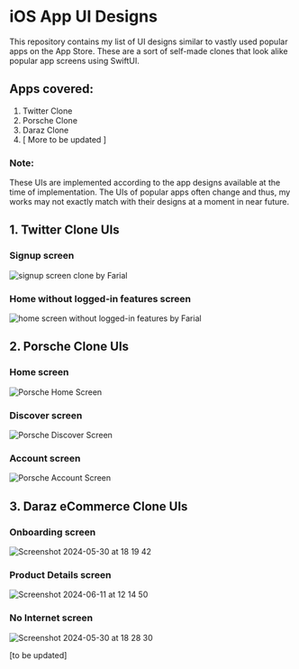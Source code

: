 # iOS App UI Designs

This repository contains my list of UI designs similar to vastly used popular apps on the App Store. These are a sort of self-made clones that look alike popular app screens using SwiftUI.

## Apps covered:
1. Twitter Clone
2. Porsche Clone
3. Daraz Clone
4. [ More to be updated ]

### Note:
These UIs are implemented according to the app designs available at the time of implementation. The UIs of popular apps often change and thus, my works may not exactly match with their designs at a moment in near future.

## 1. Twitter Clone UIs

### Signup screen
![signup screen clone by Farial](https://github.com/Farial-mahmod/iOS-App-UI-Designs/blob/main/Twitter-UI-Clone/Assets.xcassets/homescreen.png)

### Home without logged-in features screen
![home screen without logged-in features by Farial](https://github.com/Farial-mahmod/iOS-App-UI-Designs/blob/main/Twitter-UI-Clone/Assets.xcassets/home-without-login-screen.png)

## 2. Porsche Clone UIs

### Home screen
![Porsche Home Screen](https://github.com/Farial-mahmod/iOS-App-UI-Designs/blob/main/Porsche%20UI%20Clone/Assets.xcassets/porsche-home.png)

### Discover screen
![Porsche Discover Screen](https://github.com/Farial-mahmod/iOS-App-UI-Designs/blob/main/Porsche%20UI%20Clone/Assets.xcassets/porsche-discover-screen.png)

### Account screen
![Porsche Account Screen](https://github.com/Farial-mahmod/iOS-App-UI-Designs/blob/main/Porsche%20UI%20Clone/Assets.xcassets/Porsche-account-screen.png)

## 3. Daraz eCommerce Clone UIs

### Onboarding screen
![Screenshot 2024-05-30 at 18 19 42](https://github.com/Farial-mahmod/iOS-App-UI-Designs/assets/60639522/cb3d5dcb-7252-4629-bbef-81a00929885d)

### Product Details screen
![Screenshot 2024-06-11 at 12 14 50](https://github.com/Farial-mahmod/iOS-App-UI-Designs/assets/60639522/bc7271b9-0d59-4d7e-a520-c82b98844f93)

### No Internet screen
![Screenshot 2024-05-30 at 18 28 30](https://github.com/Farial-mahmod/iOS-App-UI-Designs/assets/60639522/5c9bed63-5e45-4194-abc6-678fd08b1be7)

[to be updated]
